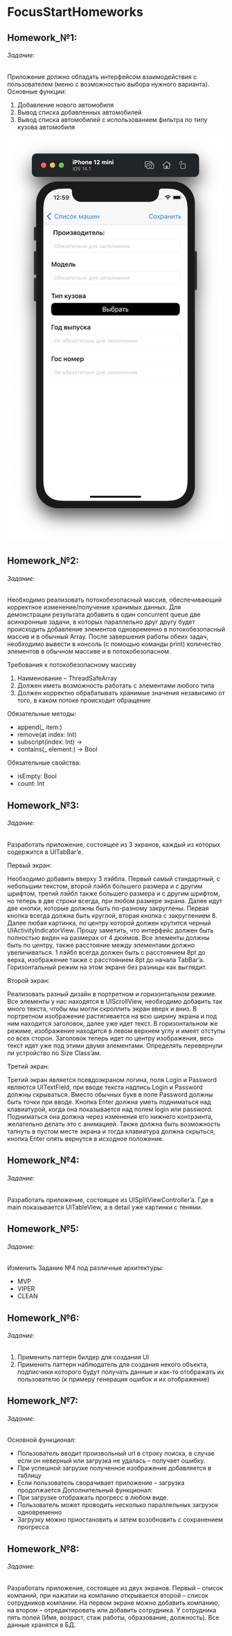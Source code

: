 # FocusStartHomeworks
## Homework_№1:
###### Задание:

Приложение должно обладать интерфейсом взаимодействия с пользователем (меню с возможностью выбора нужного варианта).
Основные функции:
1. Добавление нового автомобиля
2. Вывод списка добавленных автомобилей
3. Вывод списка автомобилей с использованием фильтра по типу кузова
автомобиля

![Alt text](ScreenShots/Homework_1.2.png)

## Homework_№2:
###### Задание:

Необходимо реализовать потокобезопасный массив, обеспечивающий корректное изменение/получение хранимых данных.
Для демонстрации результата добавить в один concurrent queue две асинхронные задачи, в которых параллельно друг другу будет происходить добавление элементов одновременно в потокобезопасный массив и в обычный Array.
После завершения работы обеих задач, необходимо вывести в консоль (с помощью команды print) количество элементов в обычном массиве и в потокобезопасном.

Требования к потокобезопасному массиву
1. Наименование – ThreadSafeArray
2. Должен иметь возможность работать с элементами любого типа
3. Должен корректно обрабатывать хранимые значения независимо от
того, в каком потоке происходит обращение

Обязательные методы:
* append(_ item:)
* remove(at index: Int)
* subscript(index: Int) -> 
* contains(_ element:) -> Bool

Обязательные свойства: 
* isEmpty: Bool
* count: Int

## Homework_№3:
###### Задание:

Разработать приложение, состоящее из 3 экранов, каждый из которых содержится в UITabBar’e.

Первый экран:

Необходимо добавить вверху 3 лэйбла. Первый самый стандартный, с небольшим текстом, второй лэйбл большего размера и с другим шрифтом, третий лэйбл также большего размера и с другим шрифтом, но теперь в две строки всегда, при любом размере экрана.
Далее идут две кнопки, которые должны быть по-разному закруглены. Первая кнопка всегда должна быть круглой, вторая кнопка с закруглением 8.
Далее любая картинка, по центру которой должен крутится черный UIActivityIndicatorView.
Прошу заметить, что интерфейс должен быть полностью виден на размерах от 4 дюймов. Все элементы должны быть по центру, также расстояние между элементами должно увеличиваться. 1 лэйбл всегда должен быть с расстоянием 8pt до верха, изображение также с расстоянием 8pt до начала TabBar’a. Горизонтальный режим на этом экране без разницы как выглядит.

Второй экран:

Реализовать разный дизайн в портретном и горизонтальном режиме. Все элементы у нас находятся в UIScrollView, необходимо добавить так много текста, чтобы мы могли скроллить экран вверх и вниз.
В портретном изображение растягивается на всю ширину экрана и под ним находится заголовок, далее уже идет текст. В горизонтальном же режиме, изображение находится в левом верхнем углу и имеет отступы со всех сторон. Заголовок теперь идет по центру изображения, весь текст идет уже под этими двумя элементами. Определять перевернули ли устройство по Size Class’aм.

Третий экран:

Третий экран является псевдоэкраном логина, поля Login и Password являются UITextField, при вводе текста надпись Login и Password должны скрываться. Вместо обычных букв в поле Password должны быть точки при вводе.
Кнопка Enter должна уметь подниматься над клавиатурой, когда она показывается над полем login или password. Подниматься она должна через изменения его нижнего контрэинта, желательно делать это с анимацией. Также должна быть возможность тапнуть в пустом месте экрана и тогда клавиатура должна скрыться, кнопка Enter опять вернутся в исходное положение.

## Homework_№4:
###### Задание:

Разработать приложение, состоящее из UISplitViewController’a. Где в main показывается UITableView, а в detail уже картинки с тенями.

## Homework_№5:
###### Задание:

Изменить Задание №4 под различные архитектуры:
* MVP
* VIPER 
* CLEAN

## Homework_№6:
###### Задание:

1. Применить паттерн билдер для создания UI
2. Применить паттерн наблюдатель для создания некого объекта, подписчики которого
будут получать данные и как-то отображать их пользователю (к примеру генерация ошибок и их отображение)

## Homework_№7:
###### Задание:

Основной функционал: 
* Пользователь вводит произвольный url в строку поиска, в случае если он неверный или загрузка не удалась – получает ошибку.
* При успешной загрузке полученное изображение добавляется в таблицу
* Если пользователь сворачивает приложение – загрузка продолжается
Дополнительный функционал:
* При загрузке отображать прогресс в любом виде.
* Пользователь может проводить несколько параллельных загрузок одновременно
* Загрузку можно приостановить и затем возобновить с сохранением прогресса

## Homework_№8:
###### Задание:

Разработать приложение, состоящее из двух экранов. Первый – список компаний, при нажатии на компанию открывается второй – список сотрудников компании. На первом экране можно добавить компанию, на втором – отредактировать или добавить сотрудника. У сотрудника пять полей (Имя, возраст, стаж работы, образование, должность). Все данные хранятся в БД.

